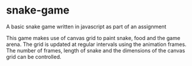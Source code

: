 # snake-game
A basic snake game written in javascript as part of an assignment

This game makes use of canvas grid to paint snake, food and the game arena. The grid is updated at regular intervals
using the animation frames. The number of frames, length of snake and the dimensions of the canvas grid can be controlled.

